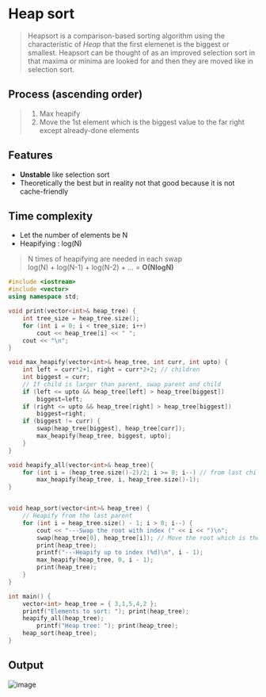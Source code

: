 # Heap sort
>Heapsort is a comparison-based sorting algorithm using the characteristic of *Heap* that the first elemenet is the biggest or smallest. Heapsort can be thought of as an improved selection sort in that maxima or minima are looked for and then they are moved like in selection sort.

## Process (ascending order)
> 1. Max heapify
> 2. Move the 1st element which is the biggest value to the far right except already-done elements

## Features
- **Unstable** like selection sort
- Theoretically the best but in reality not that good because it is not cache-friendly

## Time complexity
* Let the number of elements be N
* Heapifying : log(N)<br>
>N times of heapifying are needed in each swap<br>
>log(N) + log(N-1) + log(N-2) + ... = **O(NlogN)**

~~~c++
#include <iostream>
#include <vector>
using namespace std;

void print(vector<int>& heap_tree) {
	int tree_size = heap_tree.size();
	for (int i = 0; i < tree_size; i++)
		cout << heap_tree[i] << " ";
	cout << "\n";
}

void max_heapify(vector<int>& heap_tree, int curr, int upto) {
    int left = curr*2+1, right = curr*2+2; // children
    int biggest = curr;
    // If child is larger than parent, swap parent and child
    if (left <= upto && heap_tree[left] > heap_tree[biggest])
        biggest=left;
    if (right <= upto && heap_tree[right] > heap_tree[biggest])
        biggest=right;
    if (biggest != curr) {
        swap(heap_tree[biggest], heap_tree[curr]);
        max_heapify(heap_tree, biggest, upto);
    }
}

void heapify_all(vector<int>& heap_tree){
    for (int i = (heap_tree.size()-2)/2; i >= 0; i--) // from last child's parent
        max_heapify(heap_tree, i, heap_tree.size()-1);
}


void heap_sort(vector<int>& heap_tree) {
	// Heapify from the last parent
	for (int i = heap_tree.size() - 1; i > 0; i--) {
		cout << "---Swap the root with index (" << i << ")\n";
		swap(heap_tree[0], heap_tree[i]); // Move the root which is the biggest value except sorted elements to the right in ascending order
		print(heap_tree);
		printf("---Heapify up to index (%d)\n", i - 1);
		max_heapify(heap_tree, 0, i - 1);
		print(heap_tree);
	}
}

int main() {
	vector<int> heap_tree = { 3,1,5,4,2 };
	printf("Elements to sort: "); print(heap_tree);
	heapify_all(heap_tree);
    	printf("Heap tree: "); print(heap_tree);
	heap_sort(heap_tree);
}
~~~

## Output
![image](https://github.com/vacu9708/Algorithm/assets/67142421/1acb38bc-3ec3-4ba8-95b7-f5d5711c3e46)
